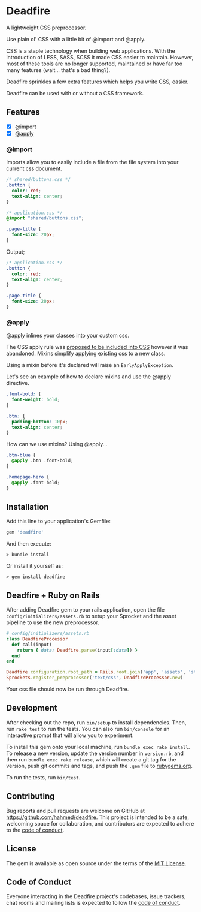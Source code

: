 # Deadfire

A lightweight CSS preprocessor.

Use plain ol' CSS with a little bit of @import and @apply.

CSS is a staple technology when building web applications. With the introduction of LESS, SASS, SCSS it made CSS easier to maintain. However, most of these tools are no longer supported, maintained or have far too many features (wait... that's a bad thing?).

Deadfire sprinkles a few extra features which helps you write CSS, easier.

Deadfire can be used with or without a CSS framework.

## Features

- [x] @import
- [x] [@apply](https://tabatkins.github.io/specs/css-apply-rule/)

### @import

Imports allow you to easily include a file from the file system into your current css document.

```CSS
/* shared/buttons.css */
.button {
  color: red;
  text-align: center;
}

/* application.css */
@import "shared/buttons.css";

.page-title {
  font-size: 20px;
}
```

Output;

```CSS
/* application.css */
.button {
  color: red;
  text-align: center;
}

.page-title {
  font-size: 20px;
}
```

### @apply

@apply inlines your classes into your custom css.

The CSS apply rule was [proposed to be included into CSS](https://tabatkins.github.io/specs/css-apply-rule/) however it was abandoned. Mixins simplify applying existing css to a new class.

Using a mixin before it's declared will raise an `EarlyApplyException`.

Let's see an example of how to declare mixins and use the @apply directive.

```CSS
.font-bold: {
  font-weight: bold;
}

.btn: {
  padding-bottom: 10px;
  text-align: center;
}
```

How can we use mixins? Using @apply...

```CSS
.btn-blue {
  @apply .btn .font-bold;
}

.homepage-hero {
  @apply .font-bold;
}
```

## Installation

Add this line to your application's Gemfile:

```ruby
gem 'deadfire'
```

And then execute:

  `> bundle install`

Or install it yourself as:

  `> gem install deadfire`

## Deadfire + Ruby on Rails

After adding Deadfire gem to your rails application, open the file `config/initializers/assets.rb` to setup your Sprocket and the asset pipeline to use the new preprocessor.

```ruby
# config/initializers/assets.rb
class DeadfireProcessor
  def call(input)
    return { data: Deadfire.parse(input[:data]) }
  end
end

Deadfire.configuration.root_path = Rails.root.join('app', 'assets', 'stylesheets')
Sprockets.register_preprocessor('text/css', DeadfireProcessor.new)
```

Your css file should now be run through Deadfire.
## Development

After checking out the repo, run `bin/setup` to install dependencies. Then, run `rake test` to run the tests. You can also run `bin/console` for an interactive prompt that will allow you to experiment.

To install this gem onto your local machine, run `bundle exec rake install`. To release a new version, update the version number in `version.rb`, and then run `bundle exec rake release`, which will create a git tag for the version, push git commits and tags, and push the `.gem` file to [rubygems.org](https://rubygems.org).

To run the tests, run `bin/test`.
## Contributing

Bug reports and pull requests are welcome on GitHub at https://github.com/hahmed/deadfire. This project is intended to be a safe, welcoming space for collaboration, and contributors are expected to adhere to the [code of conduct](https://github.com/hahmed/deadfire/blob/master/CODE_OF_CONDUCT.md).


## License

The gem is available as open source under the terms of the [MIT License](https://opensource.org/licenses/MIT).

## Code of Conduct

Everyone interacting in the Deadfire project's codebases, issue trackers, chat rooms and mailing lists is expected to follow the [code of conduct](https://github.com/hahmed/deadfire/blob/master/CODE_OF_CONDUCT.md).

